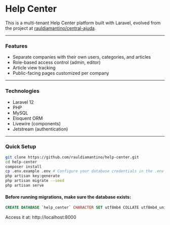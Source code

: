 # Help Center

This is a multi-tenant Help Center platform built with Laravel, evolved from the project at [rauldiamantino/central-ajuda](https://github.com/rauldiamantino/central-ajuda).

---

### Features

- Separate companies with their own users, categories, and articles  
- Role-based access control (admin, editor)  
- Article view tracking  
- Public-facing pages customized per company  

---

### Technologies

- Laravel 12  
- PHP
- MySQL
- Eloquent ORM
- Livewire (components)
- Jetstream (authentication)

---

### Quick Setup

```bash
git clone https://github.com/rauldiamantino/help-center.git
cd help-center
composer install
cp .env.example .env # Configure your database credentials in the .env file
php artisan key:generate
php artisan migrate --seed
php artisan serve
```

#### Before running migrations, make sure the database exists:

```sql
CREATE DATABASE `help_center` CHARACTER SET utf8mb4 COLLATE utf8mb4_unicode_ci;
```

Access it at: http://localhost:8000
